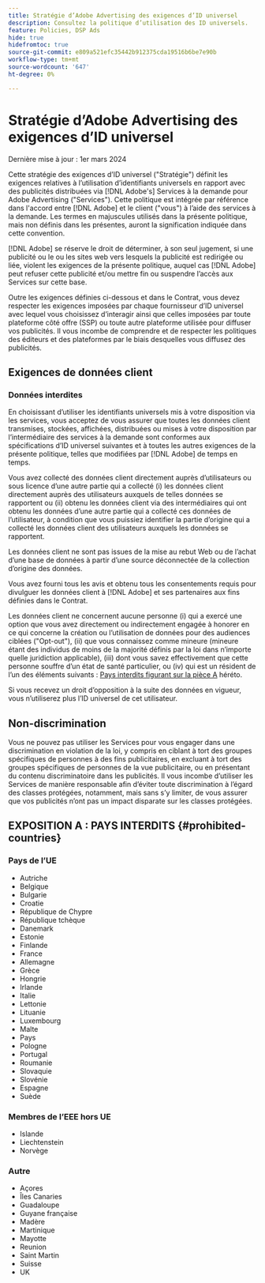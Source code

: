 ```yaml
---
title: Stratégie d’Adobe Advertising des exigences d’ID universel
description: Consultez la politique d’utilisation des ID universels.
feature: Policies, DSP Ads
hide: true
hidefromtoc: true
source-git-commit: e809a521efc35442b912375cda19516b6be7e90b
workflow-type: tm+mt
source-wordcount: '647'
ht-degree: 0%

---
```


# Stratégie d’Adobe Advertising des exigences d’ID universel

<!-- In TOC, but hidden from TOC and both external and internal search -->

Dernière mise à jour : 1er mars 2024

Cette stratégie des exigences d’ID universel (&quot;Stratégie&quot;) définit les exigences relatives à l’utilisation d’identifiants universels en rapport avec des publicités distribuées via [!DNL Adobe's] Services à la demande pour Adobe Advertising (&quot;Services&quot;). Cette politique est intégrée par référence dans l&#39;accord entre [!DNL Adobe] et le client (&quot;vous&quot;) à l’aide des services à la demande. Les termes en majuscules utilisés dans la présente politique, mais non définis dans les présentes, auront la signification indiquée dans cette convention.

[!DNL Adobe] se réserve le droit de déterminer, à son seul jugement, si une publicité ou le ou les sites web vers lesquels la publicité est redirigée ou liée, violent les exigences de la présente politique, auquel cas [!DNL Adobe] peut refuser cette publicité et/ou mettre fin ou suspendre l’accès aux Services sur cette base.

Outre les exigences définies ci-dessous et dans le Contrat, vous devez respecter les exigences imposées par chaque fournisseur d’ID universel avec lequel vous choisissez d’interagir ainsi que celles imposées par toute plateforme côté offre (SSP) ou toute autre plateforme utilisée pour diffuser vos publicités. Il vous incombe de comprendre et de respecter les politiques des éditeurs et des plateformes par le biais desquelles vous diffusez des publicités.

## Exigences de données client

### Données interdites

En choisissant d’utiliser les identifiants universels mis à votre disposition via les services, vous acceptez de vous assurer que toutes les données client transmises, stockées, affichées, distribuées ou mises à votre disposition par l’intermédiaire des services à la demande sont conformes aux spécifications d’ID universel suivantes et à toutes les autres exigences de la présente politique, telles que modifiées par [!DNL Adobe] de temps en temps.

Vous avez collecté des données client directement auprès d’utilisateurs ou sous licence d’une autre partie qui a collecté (i) les données client directement auprès des utilisateurs auxquels de telles données se rapportent ou (ii) obtenu les données client via des intermédiaires qui ont obtenu les données d’une autre partie qui a collecté ces données de l’utilisateur, à condition que vous puissiez identifier la partie d’origine qui a collecté les données client des utilisateurs auxquels les données se rapportent.

Les données client ne sont pas issues de la mise au rebut Web ou de l’achat d’une base de données à partir d’une source déconnectée de la collection d’origine des données.

Vous avez fourni tous les avis et obtenu tous les consentements requis pour divulguer les données client à [!DNL Adobe] et ses partenaires aux fins définies dans le Contrat.

Les données client ne concernent aucune personne (i) qui a exercé une option que vous avez directement ou indirectement engagée à honorer en ce qui concerne la création ou l’utilisation de données pour des audiences ciblées (&quot;Opt-out&quot;), (ii) que vous connaissez comme mineure (mineure étant des individus de moins de la majorité définis par la loi dans n’importe quelle juridiction applicable), (iii) dont vous savez effectivement que cette personne souffre d’un état de santé particulier, ou (iv) qui est un résident de l’un des éléments suivants : [Pays interdits figurant sur la pièce A](#prohibited-countries) héréto.

Si vous recevez un droit d’opposition à la suite des données en vigueur, vous n’utiliserez plus l’ID universel de cet utilisateur.

## Non-discrimination

Vous ne pouvez pas utiliser les Services pour vous engager dans une discrimination en violation de la loi, y compris en ciblant à tort des groupes spécifiques de personnes à des fins publicitaires, en excluant à tort des groupes spécifiques de personnes de la vue publicitaire, ou en présentant du contenu discriminatoire dans les publicités. Il vous incombe d’utiliser les Services de manière responsable afin d’éviter toute discrimination à l’égard des classes protégées, notamment, mais sans s’y limiter, de vous assurer que vos publicités n’ont pas un impact disparate sur les classes protégées.

## EXPOSITION A : PAYS INTERDITS {#prohibited-countries}

### Pays de l’UE

* Autriche
* Belgique
* Bulgarie
* Croatie
* République de Chypre
* République tchèque
* Danemark
* Estonie
* Finlande
* France
* Allemagne
* Grèce
* Hongrie
* Irlande
* Italie
* Lettonie
* Lituanie
* Luxembourg
* Malte
* Pays
* Pologne
* Portugal
* Roumanie
* Slovaquie
* Slovénie
* Espagne
* Suède

### Membres de l’EEE hors UE

* Islande
* Liechtenstein
* Norvège

### Autre

* Açores
* Îles Canaries
* Guadaloupe
* Guyane française
* Madère
* Martinique
* Mayotte
* Reunion
* Saint Martin
* Suisse
* UK
